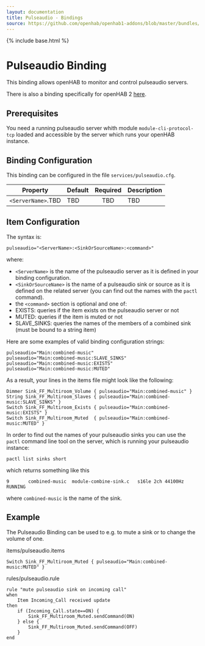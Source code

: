 ```yaml
---
layout: documentation
title: Pulseaudio - Bindings
source: https://github.com/openhab/openhab1-addons/blob/master/bundles/binding/org.openhab.binding.pulseaudio/README.md
---
```


<!-- Attention authors: Do not edit directly. Please add your changes to the appropriate source repository -->

{% include base.html %}

# Pulseaudio Binding

This binding allows openHAB to monitor and control pulseaudio servers.

There is also a binding specifically for openHAB 2 [here](http://docs.openhab.org/addons/bindings/pulseaudio/readme.html).

## Prerequisites

You need a running pulseaudio server whith module `module-cli-protocol-tcp` loaded and accessible by the server which runs your openHAB instance.

## Binding Configuration

This binding can be configured in the file `services/pulseaudio.cfg`.

| Property | Default | Required | Description |
|----------|---------|:--------:|-------------|
| `<ServerName>`.TBD | TBD     |   TBD    |   TBD       |


## Item Configuration

The syntax is: 

```
pulseaudio="<ServerName>:<SinkOrSourceName>:<command>"
```

where:

* `<ServerName>` is the name of the pulseaudio server as it is defined in your binding configuration.
* `<SinkOrSourceName>` is the name of a pulseaudio sink or source as it is defined on the related server (you can find out the names with the `pactl` command).
* the `<command>` section is optional and one of:
 * EXISTS: queries if the item exists on the pulseaudio server or not
 * MUTED: queries if the item is muted or not
 * SLAVE_SINKS: queries the names of the members of a combined sink (must be bound to a string item)

Here are some examples of valid binding configuration strings: 

```
pulseaudio="Main:combined-music"
pulseaudio="Main:combined-music:SLAVE_SINKS"
pulseaudio="Main:combined-music:EXISTS"
pulseaudio="Main:combined-music:MUTED"
```

As a result, your lines in the items file might look like the following: 

```
Dimmer Sink_FF_Multiroom_Volume	{ pulseaudio="Main:combined-music" }
String Sink_FF_Multiroom_Slaves { pulseaudio="Main:combined-music:SLAVE_SINKS" }
Switch Sink_FF_Multiroom_Exists { pulseaudio="Main:combined-music:EXISTS" }
Switch Sink_FF_Multiroom_Muted  { pulseaudio="Main:combined-music:MUTED" }
```

In order to find out the names of your pulseaudio sinks you can use the `pactl` command line tool on the server, which is running your pulseaudio instance:

```shell
pactl list sinks short
```
which returns something like this

```text
9       combined-music  module-combine-sink.c   s16le 2ch 44100Hz       RUNNING
```

where `combined-music` is the name of the sink.

## Example

The Pulseaudio Binding can be used to e.g. to mute a sink or to change the volume of one.

items/pulseaudio.items

```
Switch Sink_FF_Multiroom_Muted { pulseaudio="Main:combined-music:MUTED" }
```

rules/pulseaudio.rule

```
rule "mute pulseaudio sink on incoming call"
when
	Item Incoming_Call received update
then
	if (Incoming_Call.state==ON) {
		Sink_FF_Multiroom_Muted.sendCommand(ON)
	} else {
		Sink_FF_Multiroom_Muted.sendCommand(OFF)
	}
end
```

